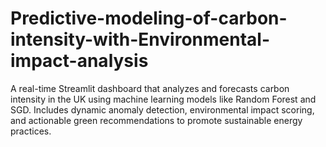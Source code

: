 # Predictive-modeling-of-carbon-intensity-with-Environmental-impact-analysis
A real-time Streamlit dashboard that analyzes and forecasts carbon intensity in the UK using machine learning models like Random Forest and SGD. Includes dynamic anomaly detection, environmental impact scoring, and actionable green recommendations to promote sustainable energy practices.
